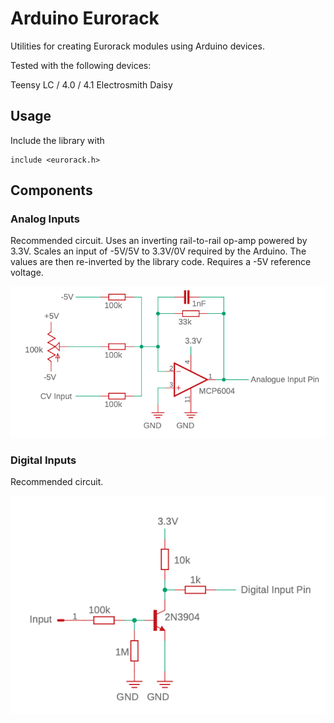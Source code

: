 # Arduino Eurorack

Utilities for creating Eurorack modules using Arduino devices.

Tested with the following devices:

Teensy LC / 4.0 / 4.1
Electrosmith Daisy


## Usage

Include the library with 

    include <eurorack.h>

## Components

### Analog Inputs

Recommended circuit. Uses an inverting rail-to-rail op-amp powered by 3.3V. Scales an input of -5V/5V to 3.3V/0V required by the Arduino. 
The values are then re-inverted by the library code. Requires a -5V reference voltage.

![Analog Input Circuit](/docs/input_analogue.png)


### Digital Inputs

Recommended circuit.

![Digital Input Circuit](/docs/input_digital.png)
